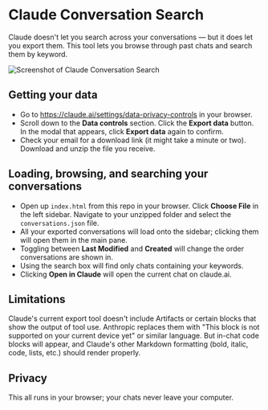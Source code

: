 # Claude Conversation Search

Claude doesn't let you search across your conversations — but it does let you export them. This tool lets you browse through past chats and search them by keyword.

![Screenshot of Claude Conversation Search](claude-conversation-search/claude-conversation-search-screenshots.png)

## Getting your data
- Go to https://claude.ai/settings/data-privacy-controls in your browser.
- Scroll down to the **Data controls** section. Click the **Export data** button. In the modal that appears, click **Export data** again to confirm.
- Check your email for a download link (it might take a minute or two). Download and unzip the file you receive.

## Loading, browsing, and searching your conversations
- Open up `index.html` from this repo in your browser. Click **Choose File** in the left sidebar. Navigate to your unzipped folder and select the `conversations.json` file.
- All your exported conversations will load onto the sidebar; clicking them will open them in the main pane.
- Toggling between **Last Modified** and **Created** will change the order conversations are shown in.
- Using the search box will find only chats containing your keywords.
- Clicking **Open in Claude** will open the current chat on claude.ai.

## Limitations
Claude's current export tool doesn't include Artifacts or certain blocks that show the output of tool use. Anthropic replaces them with "This block is not supported on your current device yet" or similar language. But in-chat code blocks will appear, and Claude's other Markdown formatting (bold, italic, code, lists, etc.) should render properly.

## Privacy
This all runs in your browser; your chats never leave your computer.
